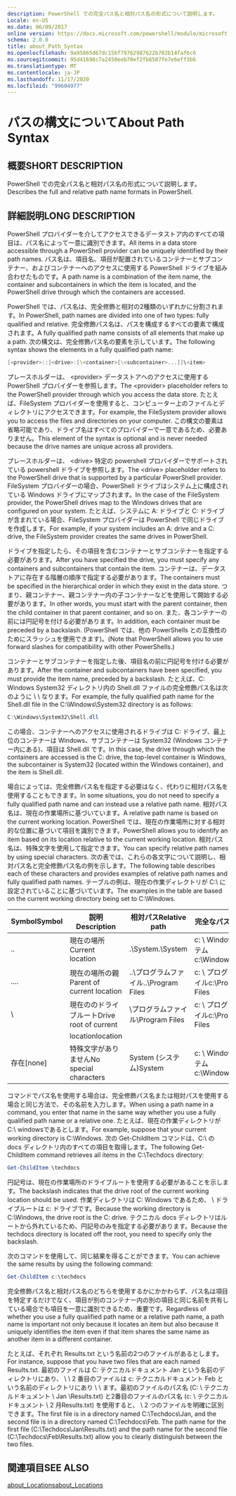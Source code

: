 ```yaml
---
description: PowerShell での完全パス名と相対パス名の形式について説明します。
Locale: en-US
ms.date: 06/09/2017
online version: https://docs.microsoft.com/powershell/module/microsoft.powershell.core/about/about_path_syntax?view=powershell-7.2&WT.mc_id=ps-gethelp
schema: 2.0.0
title: about_Path_Syntax
ms.openlocfilehash: 9a95865d67dc15bf79762987622b702b14faf6c6
ms.sourcegitcommit: 95d41698c7a2450eeb70ef2fb6507fe7e6eff3b6
ms.translationtype: MT
ms.contentlocale: ja-JP
ms.lasthandoff: 11/17/2020
ms.locfileid: "99604977"
---
```

# <a name="about-path-syntax"></a><span data-ttu-id="08f45-103">パスの構文について</span><span class="sxs-lookup"><span data-stu-id="08f45-103">About Path Syntax</span></span>

## <a name="short-description"></a><span data-ttu-id="08f45-104">概要</span><span class="sxs-lookup"><span data-stu-id="08f45-104">SHORT DESCRIPTION</span></span>
<span data-ttu-id="08f45-105">PowerShell での完全パス名と相対パス名の形式について説明します。</span><span class="sxs-lookup"><span data-stu-id="08f45-105">Describes the full and relative path name formats in  PowerShell.</span></span>

## <a name="long-description"></a><span data-ttu-id="08f45-106">詳細説明</span><span class="sxs-lookup"><span data-stu-id="08f45-106">LONG DESCRIPTION</span></span>

<span data-ttu-id="08f45-107">PowerShell プロバイダーを介してアクセスできるデータストア内のすべての項目は、パス名によって一意に識別できます。</span><span class="sxs-lookup"><span data-stu-id="08f45-107">All items in a data store accessible through a PowerShell provider can be uniquely identified by their path names.</span></span> <span data-ttu-id="08f45-108">パス名は、項目名、項目が配置されているコンテナーとサブコンテナー、およびコンテナーへのアクセスに使用する PowerShell ドライブを組み合わせたものです。</span><span class="sxs-lookup"><span data-stu-id="08f45-108">A path name is a combination of the item name, the container and subcontainers in which the item is located, and the PowerShell drive through which the containers are accessed.</span></span>

<span data-ttu-id="08f45-109">PowerShell では、パス名は、完全修飾と相対の2種類のいずれかに分割されます。</span><span class="sxs-lookup"><span data-stu-id="08f45-109">In PowerShell, path names are divided into one of two types: fully qualified and relative.</span></span> <span data-ttu-id="08f45-110">完全修飾パス名は、パスを構成するすべての要素で構成されます。</span><span class="sxs-lookup"><span data-stu-id="08f45-110">A fully qualified path name consists of all elements that make up a path.</span></span> <span data-ttu-id="08f45-111">次の構文は、完全修飾パス名の要素を示しています。</span><span class="sxs-lookup"><span data-stu-id="08f45-111">The following syntax shows the elements in a fully qualified path name:</span></span>

```powershell
[<provider>::]<drive>:[\<container>[\<subcontainer>...]]\<item>
```

<span data-ttu-id="08f45-112">プレースホルダーは、 \<provider\> データストアへのアクセスに使用する PowerShell プロバイダーを参照します。</span><span class="sxs-lookup"><span data-stu-id="08f45-112">The \<provider\> placeholder refers to the PowerShell provider through which you access the data store.</span></span> <span data-ttu-id="08f45-113">たとえば、FileSystem プロバイダーを使用すると、コンピューター上のファイルとディレクトリにアクセスできます。</span><span class="sxs-lookup"><span data-stu-id="08f45-113">For example, the FileSystem provider allows you to access the files and directories on your computer.</span></span> <span data-ttu-id="08f45-114">この構文の要素は省略可能であり、ドライブ名はすべてのプロバイダーで一意であるため、必要ありません。</span><span class="sxs-lookup"><span data-stu-id="08f45-114">This element of the syntax is optional and is never needed because the drive names are unique across all providers.</span></span>

<span data-ttu-id="08f45-115">プレースホルダーは、 \<drive\> 特定の powershell プロバイダーでサポートされている powershell ドライブを参照します。</span><span class="sxs-lookup"><span data-stu-id="08f45-115">The \<drive\> placeholder refers to the PowerShell drive that is supported by a particular PowerShell provider.</span></span> <span data-ttu-id="08f45-116">FileSystem プロバイダーの場合、PowerShell ドライブはシステム上に構成されている Windows ドライブにマップされます。</span><span class="sxs-lookup"><span data-stu-id="08f45-116">In the case of the FileSystem provider, the PowerShell drives map to the Windows drives that are configured on your system.</span></span> <span data-ttu-id="08f45-117">たとえば、システムに A: ドライブと C: ドライブが含まれている場合、FileSystem プロバイダーは PowerShell で同じドライブを作成します。</span><span class="sxs-lookup"><span data-stu-id="08f45-117">For example, if your system includes an A: drive and a C: drive, the FileSystem provider creates the same drives in PowerShell.</span></span>

<span data-ttu-id="08f45-118">ドライブを指定したら、その項目を含むコンテナーとサブコンテナーを指定する必要があります。</span><span class="sxs-lookup"><span data-stu-id="08f45-118">After you have specified the drive, you must specify any containers and subcontainers that contain the item.</span></span> <span data-ttu-id="08f45-119">コンテナーは、データストアに存在する階層の順序で指定する必要があります。</span><span class="sxs-lookup"><span data-stu-id="08f45-119">The containers must be specified in the hierarchical order in which they exist in the data store.</span></span> <span data-ttu-id="08f45-120">つまり、親コンテナー、親コンテナー内の子コンテナーなどを使用して開始する必要があります。</span><span class="sxs-lookup"><span data-stu-id="08f45-120">In other words, you must start with the parent container, then the child container in that parent container, and so on.</span></span> <span data-ttu-id="08f45-121">また、各コンテナーの前には円記号を付ける必要があります。</span><span class="sxs-lookup"><span data-stu-id="08f45-121">In addition, each container must be preceded by a backslash.</span></span> <span data-ttu-id="08f45-122">(PowerShell では、他の PowerShells との互換性のためにスラッシュを使用できます)。</span><span class="sxs-lookup"><span data-stu-id="08f45-122">(Note that PowerShell allows you to use forward slashes for compatibility with other PowerShells.)</span></span>

<span data-ttu-id="08f45-123">コンテナーとサブコンテナーを指定した後、項目名の前に円記号を付ける必要があります。</span><span class="sxs-lookup"><span data-stu-id="08f45-123">After the container and subcontainers have been specified, you must provide the item name, preceded by a backslash.</span></span> <span data-ttu-id="08f45-124">たとえば、C: Windows System32 ディレクトリ内の Shell.dll ファイルの完全修飾パス名は次のように \\ \\ なります。</span><span class="sxs-lookup"><span data-stu-id="08f45-124">For example, the fully qualified path name for the Shell.dll file in the C:\\Windows\\System32 directory is as follows:</span></span>

```powershell
C:\Windows\System32\Shell.dll
```

<span data-ttu-id="08f45-125">この場合、コンテナーへのアクセスに使用されるドライブは C: ドライブ、最上位のコンテナーは Windows、サブコンテナーは System32 (Windows コンテナー内にある)、項目は Shell.dll です。</span><span class="sxs-lookup"><span data-stu-id="08f45-125">In this case, the drive through which the containers are accessed is the C: drive, the top-level container is Windows, the subcontainer is System32 (located within the Windows container), and the item is Shell.dll.</span></span>

<span data-ttu-id="08f45-126">場合によっては、完全修飾パス名を指定する必要はなく、代わりに相対パス名を使用することもできます。</span><span class="sxs-lookup"><span data-stu-id="08f45-126">In some situations, you do not need to specify a fully qualified path name and can instead use a relative path name.</span></span> <span data-ttu-id="08f45-127">相対パス名は、現在の作業場所に基づいています。</span><span class="sxs-lookup"><span data-stu-id="08f45-127">A relative path name is based on the current working location.</span></span> <span data-ttu-id="08f45-128">PowerShell では、現在の作業場所に対する相対的な位置に基づいて項目を識別できます。</span><span class="sxs-lookup"><span data-stu-id="08f45-128">PowerShell allows you to identify an item based on its location relative to the current working location.</span></span> <span data-ttu-id="08f45-129">相対パス名は、特殊文字を使用して指定できます。</span><span class="sxs-lookup"><span data-stu-id="08f45-129">You can specify relative path names by using special characters.</span></span> <span data-ttu-id="08f45-130">次の表では、これらの各文字について説明し、相対パス名と完全修飾パス名の例を示します。</span><span class="sxs-lookup"><span data-stu-id="08f45-130">The following table describes each of these characters and provides examples of relative path names and fully qualified path names.</span></span> <span data-ttu-id="08f45-131">テーブルの例は、現在の作業ディレクトリが C:\ に設定されていることに基づいています。</span><span class="sxs-lookup"><span data-stu-id="08f45-131">The examples in the table are based on the current working directory being set to C:\Windows.</span></span>

|<span data-ttu-id="08f45-132">Symbol</span><span class="sxs-lookup"><span data-stu-id="08f45-132">Symbol</span></span>|<span data-ttu-id="08f45-133">説明</span><span class="sxs-lookup"><span data-stu-id="08f45-133">Description</span></span>               |<span data-ttu-id="08f45-134">相対パス</span><span class="sxs-lookup"><span data-stu-id="08f45-134">Relative path</span></span>    |<span data-ttu-id="08f45-135">完全なパス</span><span class="sxs-lookup"><span data-stu-id="08f45-135">Full path</span></span>          |
|------|--------------------------|-----------------|-------------------|
|<span data-ttu-id="08f45-136">.</span><span class="sxs-lookup"><span data-stu-id="08f45-136">.</span></span>     |<span data-ttu-id="08f45-137">現在の場所</span><span class="sxs-lookup"><span data-stu-id="08f45-137">Current location</span></span>          |<span data-ttu-id="08f45-138">.\\System</span><span class="sxs-lookup"><span data-stu-id="08f45-138">.\\System</span></span>        |<span data-ttu-id="08f45-139">c: \\ Windows \\ システム</span><span class="sxs-lookup"><span data-stu-id="08f45-139">c:\\Windows\\System</span></span>|
|<span data-ttu-id="08f45-140">..</span><span class="sxs-lookup"><span data-stu-id="08f45-140">..</span></span>    |<span data-ttu-id="08f45-141">現在の場所の親</span><span class="sxs-lookup"><span data-stu-id="08f45-141">Parent of current location</span></span>|<span data-ttu-id="08f45-142">..\\プログラムファイル</span><span class="sxs-lookup"><span data-stu-id="08f45-142">..\\Program Files</span></span>|<span data-ttu-id="08f45-143">c: \\ プログラムファイル</span><span class="sxs-lookup"><span data-stu-id="08f45-143">c:\\Program Files</span></span>  |
|\     |<span data-ttu-id="08f45-144">現在ののドライブルート</span><span class="sxs-lookup"><span data-stu-id="08f45-144">Drive root of current</span></span>     |<span data-ttu-id="08f45-145">\\プログラムファイル</span><span class="sxs-lookup"><span data-stu-id="08f45-145">\\Program Files</span></span>  |<span data-ttu-id="08f45-146">c: \\ プログラムファイル</span><span class="sxs-lookup"><span data-stu-id="08f45-146">c:\\Program Files</span></span>  |
|      |<span data-ttu-id="08f45-147">location</span><span class="sxs-lookup"><span data-stu-id="08f45-147">location</span></span>                  |                 |                   |
|<span data-ttu-id="08f45-148">存在</span><span class="sxs-lookup"><span data-stu-id="08f45-148">[none]</span></span>|<span data-ttu-id="08f45-149">特殊文字がありません</span><span class="sxs-lookup"><span data-stu-id="08f45-149">No special characters</span></span>     |<span data-ttu-id="08f45-150">System (システム)</span><span class="sxs-lookup"><span data-stu-id="08f45-150">System</span></span>           |<span data-ttu-id="08f45-151">c: \\ Windows \\ システム</span><span class="sxs-lookup"><span data-stu-id="08f45-151">c:\\Windows\\System</span></span>|

<span data-ttu-id="08f45-152">コマンドでパス名を使用する場合は、完全修飾パス名または相対パスを使用する場合と同じ方法で、その名前を入力します。</span><span class="sxs-lookup"><span data-stu-id="08f45-152">When using a path name in a command, you enter that name in the same way whether you use a fully qualified path name or a relative one.</span></span> <span data-ttu-id="08f45-153">たとえば、現在の作業ディレクトリが C:\ windowsであるとします。</span><span class="sxs-lookup"><span data-stu-id="08f45-153">For example, suppose that your current working directory is C:\Windows.</span></span> <span data-ttu-id="08f45-154">次の Get-ChildItem コマンドは、C:\ の docs ディレクトリ内のすべての項目を取得します。</span><span class="sxs-lookup"><span data-stu-id="08f45-154">The following Get-ChildItem command retrieves all items in the C:\Techdocs directory:</span></span>

```powershell
Get-ChildItem \techdocs
```

<span data-ttu-id="08f45-155">円記号は、現在の作業場所のドライブルートを使用する必要があることを示します。</span><span class="sxs-lookup"><span data-stu-id="08f45-155">The backslash indicates that the drive root of the current working location should be used.</span></span> <span data-ttu-id="08f45-156">作業ディレクトリは C: Windows であるため、 \\ ドライブルートは c: ドライブです。</span><span class="sxs-lookup"><span data-stu-id="08f45-156">Because the working directory is C:\\Windows, the drive root is the C: drive.</span></span> <span data-ttu-id="08f45-157">テクニカル docs ディレクトリはルートから外れているため、円記号のみを指定する必要があります。</span><span class="sxs-lookup"><span data-stu-id="08f45-157">Because the techdocs directory is located off the root, you need to specify only the backslash.</span></span>

<span data-ttu-id="08f45-158">次のコマンドを使用して、同じ結果を得ることができます。</span><span class="sxs-lookup"><span data-stu-id="08f45-158">You can achieve the same results by using the following command:</span></span>

```powershell
Get-ChildItem c:\techdocs
```

<span data-ttu-id="08f45-159">完全修飾パス名と相対パス名のどちらを使用するかにかかわらず、パス名は項目を特定するだけでなく、項目が別のコンテナー内の別の項目と同じ名前を共有している場合でも項目を一意に識別できるため、重要です。</span><span class="sxs-lookup"><span data-stu-id="08f45-159">Regardless of whether you use a fully qualified path name or a relative path name, a path name is important not only because it locates an item but also because it uniquely identifies the item even if that item shares the same name as another item in a different container.</span></span>

<span data-ttu-id="08f45-160">たとえば、それぞれ Results.txt という名前の2つのファイルがあるとします。</span><span class="sxs-lookup"><span data-stu-id="08f45-160">For instance, suppose that you have two files that are each named Results.txt.</span></span>
<span data-ttu-id="08f45-161">最初のファイルは C: テクニカルドキュメント Jan という名前のディレクトリにあり、 \\ \\ 2 番目のファイルは c: テクニカルドキュメント Feb という名前のディレクトリにあり \\ \\ ます。最初のファイルのパス名 (C: \\ テクニカルドキュメント \\ Jan \\Results.txt) と2番目のファイルのパス名 (c: \\ テクニカルドキュメント \\ 2 月Results.txt) を使用すると、 \\ 2 つのファイルを明確に区別できます。</span><span class="sxs-lookup"><span data-stu-id="08f45-161">The first file is in a directory named C:\\Techdocs\\Jan, and the second file is in a directory named C:\\Techdocs\\Feb. The path name for the first file (C:\\Techdocs\\Jan\\Results.txt) and the path name for the second file (C:\\Techdocs\\Feb\\Results.txt) allow you to clearly distinguish between the two files.</span></span>

## <a name="see-also"></a><span data-ttu-id="08f45-162">関連項目</span><span class="sxs-lookup"><span data-stu-id="08f45-162">SEE ALSO</span></span>

[<span data-ttu-id="08f45-163">about_Locations</span><span class="sxs-lookup"><span data-stu-id="08f45-163">about_Locations</span></span>](about_Locations.md)

